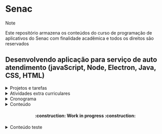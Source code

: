 # Senac

> [!NOTE]
> Este repositório armazena os conteúdos do curso de programação de aplicativos do Senac com finalidade acadêmica e todos os direitos são reservados



## Desenvolvendo aplicação para serviço de auto atendimento (javaScript, Node, Electron, Java, CSS, HTML)

<details>
  <summary> Projetos e tarefas </summary>

| Projeto | Entrega | DeadLine | Imagem | Acesso ao projeto |
| ---- | ---- | ---- | ---- | ---- |
| Exercicíos de lógica e algoritmo | [Conversão de Metros para Pés](https://github.com/diegoppz/senacJS/blob/main/exercicios/calculadoras/metros.js) | 04/07/2024 | ![Image4](https://github.com/diegoppz/senacJS/blob/main/wasArchivementCertifications/othersArchivementsAndImages/Screenshot%202024-07-09%20180327.png) | [j]() |
| ---- | ---- | ---- | ---- | ---- |

</details>


<details>
  <summary> Atividades extra curriculares </summary>

</details>

<details>
  <summary> Cronograma </summary>

  | Sprint | Data | UC | Atv | status | Obs |
  | --- | --- | ----- | -------- | -- | ---- |
  | Sprint 1 | 17 a 28/06/24 | UC | Atv | status | Obs |
  | Sprint 2 | 01 a 05/07/24 | UC | Atv3 | status | Obs |
  | Sprint 3 | 08 a 26/07/24 | UC | Atv4 | status | Obs |
  | Sprint 4 | 29 a 09/08/24 | UC | Atv5 | status | Obs |
  |   | 24-07-18 - THU - Thursday | UC | [Reverse String](https://coddy.tech/courses/30_days_of_logic_building_in_javascript/1_reverse_a_string) | :white_check_mark: Done | Task01 Coddy.tech / Doc [Freecodecamp](https://coddy.tech/courses/30_days_of_logic_building_in_javascript/1_reverse_a_string) |
  |   | 24-07-25 - THU - Thursday | UC | Atv | status | Obs |
  |   | 24-07-26 - FRI - Friday | UC | Atv | status | Obs |
  |   | 24-07-29 - MON - Monday | UC | Atv | status | Obs |
  |   | 24-07-30 - TUE - tuesday | UC | Atv | status | Obs |


  </details>

<details>
  <summary> Conteúdo </summary>

  </details>

<h4 align="center">    
 :construction:  Work in progress  :construction:
</h4>


<details>
  <summary> Conteúdo teste </summary>


## TEI-033 Assistente de desenvolvimento de aplicativo

### UC09 - Desenvolvimento de Algoritmo com javaScript - José de Assis

#### Exercícios

##### Algoritmos
[Code.org]()

##### Calculadoras
[Calculadoras aula]()
[Calculadoras extra](calculator.net)
###### metrosEmPes
###### Aquario
###### 
### UC14 - Manipular e otimizar imagens vetoriais, bitmaps, gráficos - Sirlene Sanches

  </details>